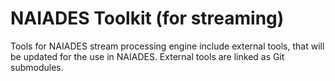 # NAIADES Toolkit (for streaming)
Tools for NAIADES stream processing engine include external tools, that will be updated for the use in NAIADES. External tools are linked as Git submodules.


